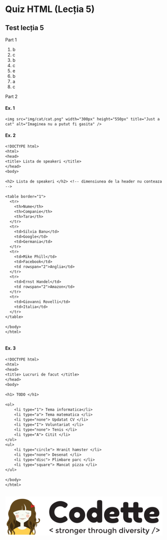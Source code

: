 # Quiz HTML \(Lecția 5\)

## Test lecția 5

Part 1

1. b
2. c
3. b
4. c
5. e
6. b
7. a
8. c

Part 2

#### Ex. 1

```markup
<img src="img/cat/cat.png" width="300px" height="550px" title="Just a cat" alt="Imaginea nu a putut fi gasita" />
```

#### Ex. 2

```markup
<!DOCTYPE html>
<html>
<head>
<title> Lista de speakeri </title>
</head>
<body>

<h2> Lista de speakeri </h2> <!-- dimensiunea de la header nu conteaza -->

<table border="1">
  <tr>
    <th>Nume</th>
    <th>Companie</th>
    <th>Tara</th>
  </tr>
  <tr>
    <td>Silvia Banu</td>
    <td>Google</td>
    <td>Germania</td>
  </tr>
  <tr>
    <td>Mike Phill</td>
    <td>Facebook</td>
    <td rowspan="2">Anglia</td>
  </tr>
  <tr>
    <td>Ernst Handel</td>
    <td rowspan="2">Amazon</td>
  </tr>
  <tr>
    <td>Giovanni Rovelli</td>
    <td>Italia</td>
  </tr>
</table>

</body>
</html>


```

#### Ex. 3

```markup
<!DOCTYPE html>
<html>
<head>
<title> Lucruri de facut </title>
</head>
<body>

<h1> TODO </h1>

<ol>
	<li type="1"> Tema informatica</li>
	<li type="a"> Tema matematica </li>
	<li type="none"> Updatat CV </li>
	<li type="I"> Voluntariat </li>
	<li type="none"> Tenis </li>
	<li type="A"> Citit </li>
</ol>
<ul>
	<li type="circle"> Hranit hamster </li>
	<li type="none"> Desenat </li>
	<li type="disc"> Plimbare parc </li>
	<li type="square"> Mancat pizza </li>
</ul>

</body>
</html>


```

![](../.gitbook/assets/logos-02.svg)

